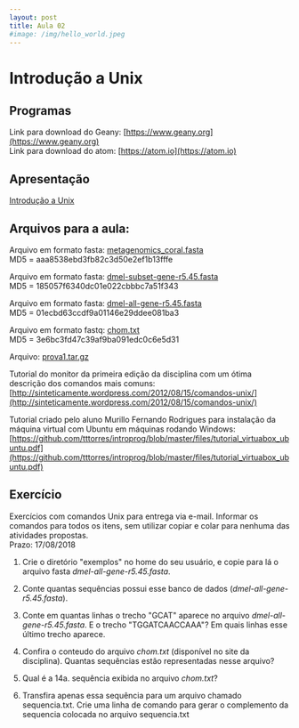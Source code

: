 ```yaml
---
layout: post
title: Aula 02
#image: /img/hello_world.jpeg
---
```

# Introdução a Unix

## Programas  

Link para download do Geany: [https://www.geany.org](https://www.geany.org)   
Link para download do atom: [https://atom.io](https://atom.io)

## Apresentação
[Introdução a Unix](http://biologia.ib.usp.br/torres/introprog2018/aulas/aula02.pdf)

## Arquivos para a aula:  

Arquivo em formato fasta: [metagenomics_coral.fasta](http://biologia.ib.usp.br/torres/introprog2018/metagenomics_coral.fasta)  
MD5 = aaa8538ebd3fb82c3d50e2ef1b13fffe

Arquivo em formato fasta: [dmel-subset-gene-r5.45.fasta](http://biologia.ib.usp.br/torres/introprog2018/dmel-subset-gene-r5.45.fasta)  
MD5 = 185057f6340dc01e022cbbbc7a51f343

Arquivo em formato fasta: [dmel-all-gene-r5.45.fasta](http://biologia.ib.usp.br/torres/introprog2018/dmel-all-gene-r5.45.fasta)  
MD5 = 01ecbd63ccdf9a01146e29ddee081ba3

Arquivo em formato fastq: [chom.txt](http://biologia.ib.usp.br/torres/introprog2018/chom.txt)  
MD5 = 3e6bc3fd47c39af9ba091edc0c6e5d31

Arquivo: [prova1.tar.gz](http://biologia.ib.usp.br/torres/introprog2018/prova1.tar.gz)  

Tutorial do monitor da primeira edição da disciplina com um ótima descrição dos comandos mais comuns:
[http://sinteticamente.wordpress.com/2012/08/15/comandos-unix/](http://sinteticamente.wordpress.com/2012/08/15/comandos-unix/)

Tutorial criado pelo aluno Murillo Fernando Rodrigues para instalação da máquina virtual com Ubuntu em máquinas rodando Windows: [https://github.com/tttorres/introprog/blob/master/files/tutorial_virtuabox_ubuntu.pdf](https://github.com/tttorres/introprog/blob/master/files/tutorial_virtuabox_ubuntu.pdf)



## Exercício 
Exercícios com comandos Unix para entrega via e-mail. Informar os comandos para todos os itens, sem utilizar copiar e colar para nenhuma das atividades propostas.  
Prazo: 17/08/2018
  
1. Crie o diretório "exemplos" no home do seu usuário, e copie para lá o arquivo fasta *dmel-all-gene-r5.45.fasta*.
  
2. Conte quantas sequências possui esse banco de dados (*dmel-all-gene-r5.45.fasta*).  
  
3. Conte em quantas linhas o trecho "GCAT" aparece no arquivo *dmel-all-gene-r5.45.fasta*. E o trecho "TGGATCAACCAAA"? Em quais linhas esse último trecho aparece. 

4. Confira o conteudo do arquivo *chom.txt* (disponível no site da disciplina). Quantas sequências estão representadas nesse arquivo?  
  
5. Qual é a 14a. sequência exibida no arquivo *chom.txt*?  
  
6. Transfira apenas essa sequência para um arquivo chamado sequencia.txt. Crie uma linha de comando para gerar o complemento da sequencia colocada no arquivo sequencia.txt   


  
    
    
    

